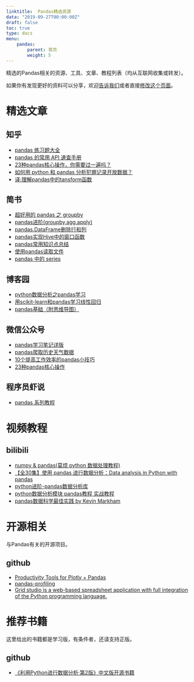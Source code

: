 ```yaml
---
linktitle:  Pandas精选资源
data: "2019-09-27T00:00:00Z"
draft: false
toc: true
type: docs
menu:
    pandas:
        parent: 首页 
        weight: 5
---
```


精选的Pandas相关的资源、工具、文章、教程列表（均从互联网收集或转发）。

如果你有发现更好的资料可以分享，欢迎[告诉我们](https://github.com/teadocs/pandas-cn/issues)或者直接[修改这个页面](https://github.com/teadocs/pandas-cn/edit/master/docs/awesome/README.md)。

# 精选文章
## 知乎
- [pandas 练习题大全](https://zhuanlan.zhihu.com/p/69371799)
- [pandas 的常用 API 速查手册](https://zhuanlan.zhihu.com/p/25630700)
- [23种pandas核心操作，你需要过一遍吗？](https://zhuansan.zhihu.com/p/43018099)
- [如何用 python 和 pandas 分析犯罪记录开放数据？](https://zhuanlan.zhihu.com/p/58314015)
- [译:理解pandas中的tansform函数](https://www.jianshu.com/p/20f15354aedd)

## 简书
- [超好用的 pandas 之 groupby](https://www.jianshu.com/p/42f1d2909bb6)
- [pandas进阶(groupby,agg,apply)](https://www.jianshu.com/p/f035cc608293)
- [pandas.DataFrame删除行和列](https://www.jianshu.com/p/67e67c7034f6)
- [pandas实现Hive中的窗口函数](https://www.jianshu.com/p/6ef54e943ad0)
- [pandas常用知识点总结](https://blog.csdn.net/wangpei1949/article/details/80472000)
- [使用pandas读取文件](https://blog.csdn.net/sinat_29957455/article/details/79054126)
- [pandas 中的 series](https://blog.csdn.net/zhangzejia/article/details/79558399)
  
## 博客园
- [python数据分析之pandas学习](https://www.cnblogs.com/nxld/p/6058591.html)
- [用scikit-learn和pandas学习线性回归](https://www.cnblogs.com/pinard/p/6016029.html)
- [pandas基础（附思维导图）](https://www.cnblogs.com/woaielf/p/5566820.html)

## 微信公众号
- [pandas学习笔记详版](https://mp.weixin.qq.com/s/GPaSz4viebOik_XeGMmq4A)
- [pandas爬取历史天气数据](https://mp.weixin.qq.com/s/BBR2JvvRmjPVCODWjI7BkQ)
- [10个提高工作效率的pandas小技巧](https://mp.weixin.qq.com/s/cH7glwk_YrBJ-48tY-hnFQ)
- [23种pandas核心操作](https://mp.weixin.qq.com/s/L95slIQ8so5IWpIpy7ZHEQ)
  
  
## 程序员虾说
- [pandas 系列教程](http://www.ysir308.com/archives/category/tutorial/pandas-tutorial)
  
# 视频教程

## bilibili
- [numpy & pandas(莫烦 python 数据处理教程)](https://www.bilibili.com/video/av16378934?from=search&seid=15880205862713615709)
- [【全30集】使用 pandas 进行数据分析：Data analysis in Python with pandas](https://www.bilibili.com/video/av6785636?from=search&seid=15880205862713615709)
- [python进阶-pandas数据分析库](https://www.bilibili.com/video/av38356551?from=search&seid=15880205862713615709)
- [python数据分析模块 pandas教程 实战教程](https://www.bilibili.com/video/av48461259?from=search&seid=15880205862713615709)
- [pandas数据科学最佳实践 by Kevin Markham](https://www.bilibili.com/video/av53400543?from=search&seid=11913881822934039260)

# 开源相关

与Pandas有关的开源项目。

## github

- [Productivity Tools for Plotly + Pandas](https://github.com/santosjorge/cufflinks)
- [pandas-profiling](https://github.com/pandas-profiling/pandas-profiling/tree/master/pandas_profiling/model)
- [Grid studio is a web-based spreadsheet application with full integration of the Python programming language.](https://github.com/ricklamers/gridstudio)

# 推荐书籍

这里给出的书籍都是学习版，有条件者，还请支持正版。

## github
- [《利用Python进行数据分析·第2版》中文版开源书籍](https://github.com/iamseancheney/python_for_data_analysis_2nd_chinese_version)

